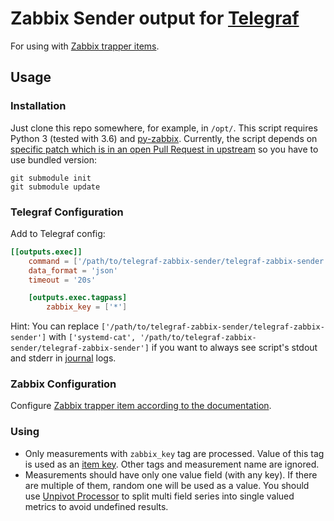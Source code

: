 # Zabbix Sender output for [Telegraf](https://docs.influxdata.com/telegraf/)
For using with [Zabbix trapper items](https://www.zabbix.com/documentation/current/manual/config/items/itemtypes/trapper).
## Usage
### Installation
Just clone this repo somewhere, for example, in `/opt/`.
This script requires Python 3 (tested with 3.6) and [py-zabbix](https://pypi.python.org/pypi/py-zabbix/). Currently, the script depends on [specific patch which is in an open Pull Request in upstream](https://github.com/adubkov/py-zabbix/pull/131) so you have to use bundled version:
```
git submodule init
git submodule update
```
### Telegraf Configuration
Add to Telegraf config:
```toml
[[outputs.exec]]
    command = ['/path/to/telegraf-zabbix-sender/telegraf-zabbix-sender']
    data_format = 'json'
    timeout = '20s'

    [outputs.exec.tagpass]
        zabbix_key = ['*']

```
Hint: You can replace `['/path/to/telegraf-zabbix-sender/telegraf-zabbix-sender']` with `['systemd-cat', '/path/to/telegraf-zabbix-sender/telegraf-zabbix-sender']` if you want to always see script's stdout and stderr in [journal](https://www.freedesktop.org/software/systemd/man/systemd-journald.service.html) logs.
### Zabbix Configuration
Configure [Zabbix trapper item according to the documentation](https://www.zabbix.com/documentation/current/manual/config/items/itemtypes/trapper).
### Using
* Only measurements with `zabbix_key` tag are processed. Value of this tag is used as an [item key](https://www.zabbix.com/documentation/current/manual/config/items/itemtypes/trapper#configuration). Other tags and measurement name are ignored.
* Measurements should have only one value field (with any key). If there are multiple of them, random one will be used as a value. You should use [Unpivot Processor](https://github.com/influxdata/telegraf/blob/master/plugins/processors/unpivot/README.md) to split multi field series into single valued metrics to avoid undefined results.
